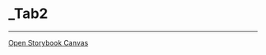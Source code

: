 
# _Tab2

---

  
[Open Storybook Canvas](https://6195b518b76f57003aa69b4c-ynczzfqqyq.chromatic.com/iframe.html?addons=0&stories=0&panel=false&nav=false&id=buttons-icontextbutton-coloredicontextbutton--default&full=1&viewMode=story)  
